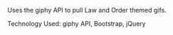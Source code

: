 Uses the giphy API to pull Law and Order themed gifs.

Technology Used: giphy API, Bootstrap, jQuery